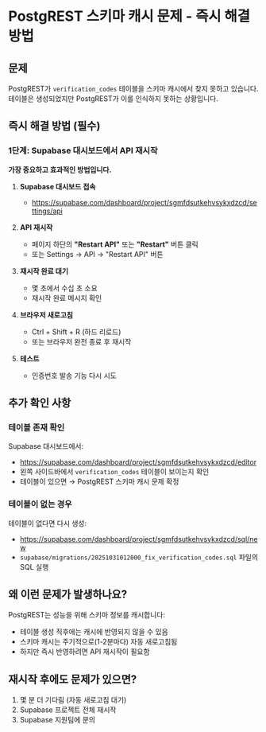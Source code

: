 # PostgREST 스키마 캐시 문제 - 즉시 해결 방법

## 문제
PostgREST가 `verification_codes` 테이블을 스키마 캐시에서 찾지 못하고 있습니다.
테이블은 생성되었지만 PostgREST가 이를 인식하지 못하는 상황입니다.

## 즉시 해결 방법 (필수)

### 1단계: Supabase 대시보드에서 API 재시작

**가장 중요하고 효과적인 방법입니다.**

1. **Supabase 대시보드 접속**
   - https://supabase.com/dashboard/project/sgmfdsutkehvsykxdzcd/settings/api

2. **API 재시작**
   - 페이지 하단의 **"Restart API"** 또는 **"Restart"** 버튼 클릭
   - 또는 Settings → API → "Restart API" 버튼

3. **재시작 완료 대기**
   - 몇 초에서 수십 초 소요
   - 재시작 완료 메시지 확인

4. **브라우저 새로고침**
   - Ctrl + Shift + R (하드 리로드)
   - 또는 브라우저 완전 종료 후 재시작

5. **테스트**
   - 인증번호 발송 기능 다시 시도

## 추가 확인 사항

### 테이블 존재 확인

Supabase 대시보드에서:
- https://supabase.com/dashboard/project/sgmfdsutkehvsykxdzcd/editor
- 왼쪽 사이드바에서 `verification_codes` 테이블이 보이는지 확인
- 테이블이 있으면 → PostgREST 스키마 캐시 문제 확정

### 테이블이 없는 경우

테이블이 없다면 다시 생성:
- https://supabase.com/dashboard/project/sgmfdsutkehvsykxdzcd/sql/new
- `supabase/migrations/20251031012000_fix_verification_codes.sql` 파일의 SQL 실행

## 왜 이런 문제가 발생하나요?

PostgREST는 성능을 위해 스키마 정보를 캐시합니다:
- 테이블 생성 직후에는 캐시에 반영되지 않을 수 있음
- 스키마 캐시는 주기적으로(1-2분마다) 자동 새로고침됨
- 하지만 즉시 반영하려면 API 재시작이 필요함

## 재시작 후에도 문제가 있으면?

1. 몇 분 더 기다림 (자동 새로고침 대기)
2. Supabase 프로젝트 전체 재시작
3. Supabase 지원팀에 문의

